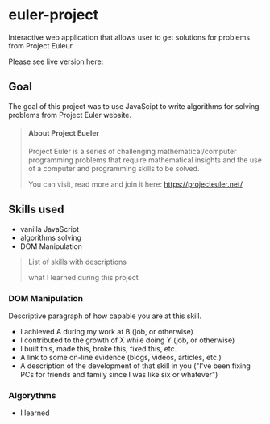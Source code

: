 # euler-project
Interactive web application that allows user to get solutions for problems from Project Euleur.

Please see live version here: 

## Goal

The goal of this project was to use JavaScipt to write algorithms for solving problems from Project Euler website.

> #### About Project Eueler
>
> Project Euler is a series of challenging mathematical/computer programming problems that require mathematical insights and the use of a computer and programming skills to be solved.
> 
> You can visit, read more and join it here: https://projecteuler.net/


## Skills used

- vanilla JavaScript
- algorithms solving
- DOM Manipulation
> List of skills with descriptions
>
> what I learned during this
> project

### DOM Manipulation

Descriptive paragraph of how capable you are at this skill.

- I achieved A during my work at B (job, or otherwise)
- I contributed to the growth of X while doing Y (job, or otherwise)
- I built this, made this, broke this, fixed this, etc.
- A link to some on-line evidence (blogs, videos, articles, etc.)
- A description of the development of that skill in you ("I've been fixing PCs for friends and family since I was like six or whatever")


### Algorythms

- I learned

